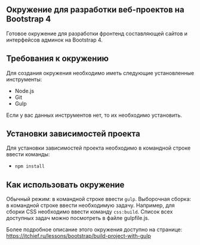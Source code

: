 ## Окружение для разработки веб-проектов на Bootstrap 4
Готовое окружение для разработки фронтенд составляющей сайтов и интерфейсов админок на Bootstrap 4.

## Требования к окружению
Для создания окружения необходимо иметь следующие установленные инструменты:
-	Node.js
-	Git
-	Gulp

Если у вас данных инструментов нет, то их необходимо установить.

## Установки зависимостей проекта
Для установки зависимостей проекта необходимо в командной строке ввести команды:
-	`npm install`

## Как использовать окружение
Обычный режим: в командной строке ввести `gulp`.
Выборочная сборка: в командной строке ввести необходимую задачу. Например, для сборки CSS необходимо ввести команду `css:build`. Список всех доступных задач можно посмотреть в файле gulpfile.js.

Более подробное описание этого окружения доступно на странице: https://itchief.ru/lessons/bootstrap/build-project-with-gulp
